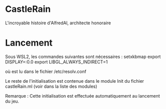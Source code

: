 # CastleRain
L'incroyable histoire d'AlfredAl, architecte honoraire

# Lancement
Sous WSL2, les commandes suivantes sont nécessaires :
setxkbmap
export DISPLAY=<nameserver>:0.0
export LIBGL_ALWAYS_INDIRECT=1

où <nameserver> est lu dans le fichier /etc/resolv.conf

Le reste de l'initialisation est contenue dans le module Init du fichier castleRain.ml (voir dans la liste des modules)

Remarque : Cette initialisation est effectuée automatiquement au lancement du jeu.